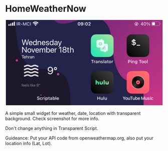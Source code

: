 # HomeWeatherNow

<p align="center" >
    <img width="500" alt="HomeWeatherNow" src ="./4AC78D79-07D1-46EB-952F-B64E52FD1F58.jpeg">
</p>

A simple small widget for weather, date, location with transparent background.
Check screenshot for more info.


Don't change anything in Transparent Script.

Guideance: Put your API code from openweathermap.org, also put your location info (Lat, Lot).

